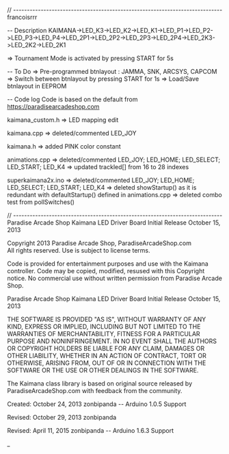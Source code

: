 // ----------------------------------------------------------------------------
francoisrrr

-- Description
  KAIMANA->LED_K3->LED_K2->LED_K1->LED_P1->LED_P2->LED_P3->LED_P4->LED_2P1->LED_2P2->LED_2P3->LED_2P4->LED_2K3->LED_2K2->LED_2K1

  => Tournament Mode is activated by pressing START for 5s

-- To Do
  => Pre-programmed btnlayout : JAMMA, SNK, ARCSYS, CAPCOM
  => Switch between btnlayout by pressing START for 1s
  => Load/Save btnlayout in EEPROM

-- Code log
  Code is based on the default from https://paradisearcadeshop.com
  
  kaimana_custom.h
  => LED mapping edit
  
  kaimana.cpp
  => deleted/commented LED_JOY
  
  kaimana.h
  => added PINK color constant
  
  animations.cpp
  => deleted/commented LED_JOY; LED_HOME; LED_SELECT; LED_START; LED_K4
  => updated trackled[] from 16 to 28 indexes
  
  superkaimana2x.ino
  => deleted/commented LED_JOY; LED_HOME; LED_SELECT; LED_START; LED_K4
  => deleted showStartup() as it is redundant with defaultStartup() defined in animations.cpp
  => deleted combo test from pollSwitches()

// ----------------------------------------------------------------------------
Paradise Arcade Shop Kaimana LED Driver Board
Initial Release October 15, 2013


Copyright 2013 Paradise Arcade Shop, ParadiseArcadeShop.com  
All rights reserved.  Use is subject to license terms.

Code is provided for entertainment purposes and use with the Kaimana controller.
Code may be copied, modified, resused with this Copyright notice.
No commercial use without written permission from Paradise Arcade Shop.

Paradise Arcade Shop Kaimana LED Driver Board
Initial Release October 15, 2013

THE SOFTWARE IS PROVIDED "AS IS", WITHOUT WARRANTY OF ANY KIND, EXPRESS OR
IMPLIED, INCLUDING BUT NOT LIMITED TO THE WARRANTIES OF MERCHANTABILITY,
FITNESS FOR A PARTICULAR PURPOSE AND NONINFRINGEMENT. IN NO EVENT SHALL THE
AUTHORS OR COPYRIGHT HOLDERS BE LIABLE FOR ANY CLAIM, DAMAGES OR OTHER
LIABILITY, WHETHER IN AN ACTION OF CONTRACT, TORT OR OTHERWISE, ARISING FROM,
OUT OF OR IN CONNECTION WITH THE SOFTWARE OR THE USE OR OTHER DEALINGS IN
THE SOFTWARE.



The Kaimana class library is based on original source released by ParadiseArcadeShop.com
with feedback from the community.

Created:  October 24, 2013    zonbipanda  -- Arduino 1.0.5 Support

Revised:  October 29, 2013    zonbipanda

Revised:  April   11, 2015    zonbipanda  -- Arduino 1.6.3 Support

_